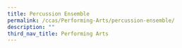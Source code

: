 ```yaml
---
title: Percussion Ensemble
permalink: /ccas/Performing-Arts/percussion-ensemble/
description: ""
third_nav_title: Performing Arts
---
```

